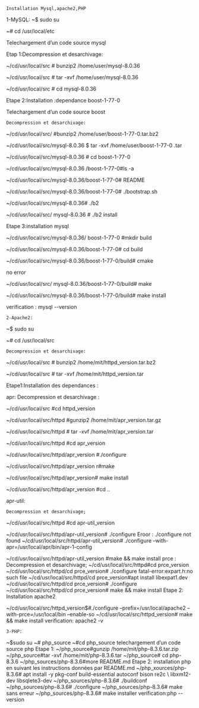	Installation Mysql,apache2,PHP

1-MySQL:
~$ sudo su      

~# cd /usr/local/etc

Telechargement d’un code source mysql

Etap 1:Decompression et desarchivage:

~/cd/usr/local/src # bunzip2 /home/user/mysql-8.0.36

~/cd/usr/local/src # tar -xvf /home/user/mysql-8.0.36

~/cd/usr/local/src # cd mysql-8.0.36

Etape 2:Installation :dependance boost-1-77-0

Telechargement d’un code source boost
	
 	Decompression et desarchivage:

~/cd/usr/local/src/ #bunzip2 /home/user/boost-1-77-0.tar.bz2

~/cd/usr/local/src/mysql-8.0.36 $ tar -xvf /home/user/boost-1-77-0 .tar

~/cd/usr/local/src/mysql-8.0.36 # cd boost-1-77-0

~/cd/usr/local/src/mysql-8.0.36 /boost-1-77-0#ls -a

~/cd/usr/local/src/mysql-8.0.36/boost-1-77-0# README

~/cd/usr/local/src/mysql-8.0.36/boost-1-77-0# ./bootstrap.sh

~/cd/usr/local/src/mysql-8.0.36# ./b2

~/cd/usr/local/src/ mysql-8.0.36 # ./b2 install

Etape 3:installation mysql 

~/cd/usr/local/src/mysql-8.0.36/ boost-1-77-0 #mkdir build

~/cd/usr/local/src/mysql-8.0.36/boost-1-77-0# cd build

~/cd/usr/local/src/mysql-8.0.36/boost-1-77-0/build# cmake
  
   no error

~/cd/usr/local/src/ mysql-8.0.36/boost-1-77-0/build# make

~/cd/usr/local/src/mysql-8.0.36/boost-1-77-0/build# make install

verification : mysql --version 



	2-Apache2:

~$ sudo su      

~# cd /usr/local/src
	
 	Decompression et desarchivage:

~/cd/usr/local/src # bunzip2 /home/mit/httpd_version.tar.bz2

~/cd/usr/local/src # tar -xvf /home/mit/httpd_version.tar

Etape1:Installation des dependances :

apr:
	Decompression et desarchivage :

~/cd/usr/local/src #cd httpd_version

~/cd/usr/local/src/httpd #gunzip2 /home/mit/apr_version.tar.gz

~/cd/usr/local/src/httpd # tar -xvf /home/mit/apr_version.tar

~/cd/usr/local/src/httpd #cd apr_version

~/cd/usr/local/src/httpd/apr_version #./configure

~/cd/usr/local/src/httpd/apr_version r#make

~/cd/usr/local/src/httpd/apr_version# make install

~/cd/usr/local/src/httpd/apr_version #cd ..

apr-util:

 	Decompression et desarchivage;

~/cd/usr/local/src/httpd #cd apr-util_version

~/cd/usr/local/src/httpd/apr-util_version# ./configure
	Eroor : ./configure not found
~/cd/usr/local/src/httpd/apr-util_version# ./configure –with-apr=/usr/local/apr/bin/apr-1-config

~/cd/usr/local/src/httpd/apr-util_version #make && make install
	prce :
	Decompression et desarchivage;
~/cd/usr/local/src/httpd#cd prce_version
~/cd/usr/local/src/httpd/cd prce_version# ./configure
       fatal-error:expart.h:no such file
~/cd/usr/local/src/httpd/cd prce_version#apt install libexpat1.dev
~/cd/usr/local/src/httpd/cd prce_version# ./configure
~/cd/usr/local/src/httpd/cd prce_version# make && make install
	Etape 2: Installation apache2

~/cd/usr/local/src/httpd_version$#./configure –prefix=/usr/local/apache2 –with-prce=/usr/local/bin –enable-so
~/cd/usr/local/src/httpd_version# make && make install
verification: apache2 -v

	3-PHP:

~$sudo su
~# php_source
~#cd php_source
	telechargement d’un code source php
	Etape 1:
~/php_source#gunzip /home/mit/php-8.3.6.tar.zip
~/php_source#tar -xvf /home/mit/php-8.3.6.tar
~/php_source# cd php-8.3.6
~/php_sources/php-8.3.6#more README.md
	Etape 2: installation php en suivant les instructions données par README.md
~/php_xources/php-8.3.6# apt install -y pkg-conf build-essential autoconf bison re2c \ libxm12-dev libsqlete3-dev
~/php_sources/php-8.3.6# ./buildconf
~/php_sources/php-8.3.6# ./configure
~/php_sources/php-8.3.6#  make 
sans erreur
~/php_sources/php-8.3.6#  make installer
verification:php --version


